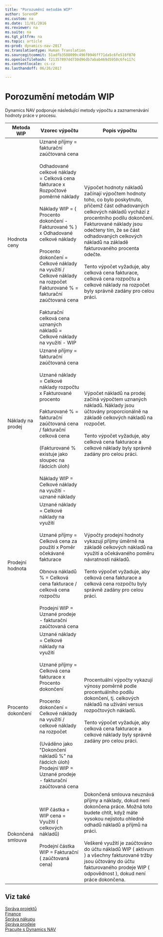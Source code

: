 ```yaml
---
title: "Porozumění metodám WIP"
author: SorenGP
ms.custom: na
ms.date: 11/01/2016
ms.reviewer: na
ms.suite: na
ms.tgt_pltfrm: na
ms.topic: article
ms-prod: dynamics-nav-2017
ms.translationtype: Human Translation
ms.sourcegitcommit: 51adfb3588099c496f0946ff71da5c6fe518f070
ms.openlocfilehash: f21357897dd730d96db7abab469d5958c6fe117c
ms.contentlocale: cs-cz
ms.lasthandoff: 06/26/2017

---
```


# <a name="understanding-wip-methods"></a>Porozumění metodám WIP

Dynamics NAV podporuje následující metody výpočtu a zaznamenávání hodnoty práce v procesu.

|Metoda WIP |Vzorec výpočtu |Popis výpočtu|
|-----------|--------------------|-----------------------|
|Hodnota ceny|Uznané příjmy = fakturační zaúčtovaná cena<br /><br /> Odhadované celkové náklady = Celková cena fakturace x Rozpočtové poměrné náklady<br /><br /> Náklady WIP = \( Procento dokončení - Fakturované % \) x Odhadované celkové náklady<br /><br /> Procento dokončení = Celkové náklady na využití / Celkové náklady na rozpočet<br /> Fakturované % = fakturační zaúčtovaná cena<br /><br /> Fakturační celková cena uznaných nákladů = Celkové náklady na využití - WIP|Výpočet hodnoty nákladů začínají výpočtem hodnoty toho, co bylo poskytnuto, přičemž část odhadovaných celkových nákladů vychází z procentního podílu dokončení. Fakturované náklady jsou odečteny tím, že se část odhadovaných celkových nákladů na základě fakturovaného procenta odečte.<br /><br /> Tento výpočet vyžaduje, aby celková cena fakturace, celková cena rozpočtu a celkové náklady na rozpočet byly správně zadány pro celou práci.|
|Náklady na prodej|Uznané příjmy = fakturační zaúčtovaná cena<br /><br /> Uznané náklady = Celkové náklady rozpočtu x Fakturované procento<br /><br /> Fakturované % = fakturační zaúčtovaná cena / fakturační celková cena<br /><br /> \(Fakturované % existuje jako sloupec na řádcích úloh\)<br /><br /> Náklady WIP = Celkové náklady na využití - uznané náklady|Výpočet nákladů na prodej začíná výpočtem uznaných nákladů. Náklady jsou účtovány proporcionálně na základě celkových nákladů na rozpočet.<br /><br /> Tento výpočet vyžaduje, aby celková cena fakturace a celkové náklady byly správně zadány pro celou práci.|
|Prodejní hodnota|Uznané náklady = Celkové náklady na využití<br /><br /> Uznané příjmy = Celková cena za použití x Poměr očekávané fakturace<br /><br /> Obnova nákladů % = Celková cena fakturace / celková cena rozpočtu<br /><br /> Prodejní WIP = Uznané prodeje - fakturační zaúčtovaná cena|Výpočty prodejní hodnoty vykazují příjmy úměrně na základě celkových nákladů na využití a očekávaného poměru návratnosti nákladů.<br /><br /> Tento výpočet vyžaduje, aby celková cena fakturace a celková cena rozpočtu byly správně zadány pro celou práci.|
|Procento dokončení|Uznané náklady = Celkové náklady na využití<br /><br /> Uznané příjmy = Celková cena fakturace x Procento dokončení<br /><br /> Procento dokončení = Celkové náklady na využití / celkové náklady na rozpočet<br /><br /> \(Uváděno jako "Dokončení nákladů %" na řádcích úloh\)<br /> Prodejní WIP = Uznané prodeje - fakturační zaúčtovaná cena|Procentuální výpočty vykazují výnosy poměrně podle procentuálního podílu dokončení, tj. celkových nákladů na užívání versus rozpočtových nákladů.<br /><br /> Tento výpočet vyžaduje, aby celková cena fakturace a celkové náklady byly správně zadány pro celou práci.|
|Dokončená smlouva|WIP částka = WIP cena = Využití \( celkových nákladů\)<br /><br /> Prodejní částka WIP = Fakturační \( zaúčtovaná cena\)|Dokončená smlouva neuznává příjmy a náklady, dokud není dokončena práce. Možná toto budete chtít, když máte vysokou nejistotu ohledně odhadů nákladů a příjmů na práci.<br /><br /> Veškeré využití je zaúčtováno do účtu nákladů WIP \( aktivum \) a všechny fakturované tržby jsou účtovány do účtu fakturovaného prodeje WIP \( odpovědnost \), dokud není práce dokončena.|

## <a name="see-also"></a>Viz také
[Správa projektů](projects-manage-projects.md)  
[Finance](finance-setup.md)  
[Správa nákupu](purchasing-manage-purchasing.md)         
[Správa prodeje](sales-manage-sales.md)      
[Pracujte s Dynamics NAV](ui-work-product.md)  

